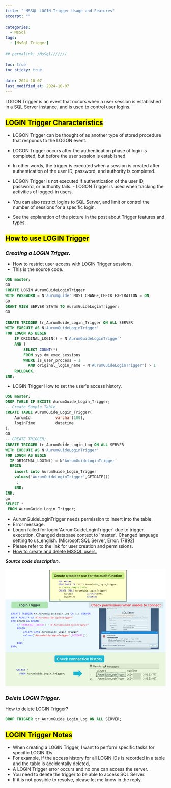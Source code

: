 ```yaml
---
title: " MSSQL LOGIN Trigger Usage and Features"
excerpt: ""

categories:
  - MsSql
tags:
  - [MsSql Trigger]

## permalink: /MsSql///////

toc: true
toc_sticky: true
 
date: 2024-10-07
last_modified_at: 2024-10-07
---
```

 
LOGON Trigger is an event that occurs when a user session is established in a SQL Server instance, and is used to control user logins.

## <mark>LOGIN Trigger Characteristics</mark>

- LOGON Trigger can be thought of as another type of stored procedure that responds to the LOGON event.
- LOGON Trigger occurs after the authentication phase of login is completed, but before the user session is established.

- In other words, the trigger is executed when a session is created after authentication of the user ID, password, and authority is completed.
- LOGON Trigger is not executed if authentication of the user ID, password, or authority fails. - LOGON Trigger is used when tracking the activities of logged-in users.
- You can also restrict logins to SQL Server, and limit or control the number of sessions for a specific login.

- See the explanation of the picture in the post about Trigger features and types.

## <mark>How to use LOGIN Trigger</mark>

### ***Creating a LOGIN Trigger.***

- How to restrict user access with LOGIN Trigger sessions.
- This is the source code.

```sql
USE master;
GO
CREATE LOGIN AurumGuideLoginTrigger
WITH PASSWORD = N'aurumguide' MUST_CHANGE,CHECK_EXPIRATION = ON;
GO
GRANT VIEW SERVER STATE TO AurumGuideLoginTrigger;
GO

CREATE TRIGGER tr_AurumGuide_Login_Trigger ON ALL SERVER
WITH EXECUTE AS N'AurumGuideLoginTrigger'
FOR LOGON AS BEGIN
    IF ORIGINAL_LOGIN() = N'AurumGuideLoginTrigger'
    AND (
        SELECT COUNT(*)
        FROM sys.dm_exec_sessions
        WHERE is_user_process = 1
          AND original_login_name = N'AurumGuideLoginTrigger') > 1
    ROLLBACK;
END;
```

- LOGIN Trigger How to set the user's access history.

```sql
USE master;
DROP TABLE IF EXISTS AurumGuide_Login_Trigger;
-- Create Sample Table 
CREATE TABLE AurumGuide_Login_Trigger(
    AurumId           varchar(100),
    loginTime         datetime 
); 
GO 
-- CREATE TRIGGER;
CREATE TRIGGER tr_AurumGuide_Login_Log ON ALL SERVER
WITH EXECUTE AS N'AurumGuideLoginTrigger'
FOR LOGON AS BEGIN
  IF ORIGINAL_LOGIN() = N'AurumGuideLoginTrigger'
  BEGIN 
    insert into AurumGuide_Login_Trigger
    values('AurumGuideLoginTrigger',GETDATE())
     ;
    END;
END;
go
SELECT *
 FROM AurumGuide_Login_Trigger;
```

- AurumGuideLoginTrigger needs permission to insert into the table.
- Error message.
- Logon failed for login 'AurumGuideLoginTrigger' due to trigger execution. Changed database context to 'master'. Changed language setting to us\_english. (Microsoft SQL Server, Error: 17892)
- Please refer to the link for user creation and permissions.
- [How to create and delete MSSQL users.](https://aurumguide.com/mssql/1004_Eng_User_Create/ "How to create and delete MSSQL users.") 

***Source code description.***

![Create a connection history (audit function).](/assets/images/postsImages/MsSql/1059_LOGIN_Trigger_Usage_and_Features/Login_trigger.png)

### ***Delete LOGIN Trigger.***

How to delete LOGIN Trigger?

```sql
DROP TRIGGER tr_AurumGuide_Login_Log ON ALL SERVER;
```

## <mark>LOGIN Trigger Notes</mark>

- When creating a LOGIN Trigger, I want to perform specific tasks for specific LOGIN IDs.
- For example, if the access history for all LOGIN IDs is recorded in a table and the table is accidentally deleted,
- A LOGIN Trigger error occurs and no one can access the server.
- You need to delete the trigger to be able to access SQL Server.
- If it is not possible to resolve, please let me know in the reply.

